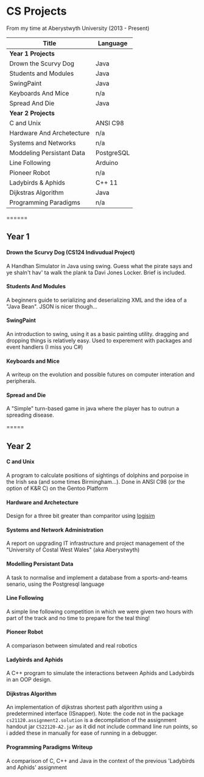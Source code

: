 # CS Projects

From my time at Aberystwyth University (2013 - Present)

|Title                    |Language|
|-------------------------|--------|
|__Year 1 Projects__      |       |
|Drown the Scurvy Dog     |Java    |
|Students and Modules     |Java    |
|SwingPaint               |Java    |
|Keyboards And Mice       |n/a     |
|Spread And Die           |Java    |
|__Year 2 Projects__     |        |
|C and Unix               |ANSI C98|
|Hardware And Archetecture|n/a     |
|Systems and Networks     |n/a     |
|Moddeling Persistant Data|PostgreSQL|
|Line Following           |Arduino |
|Pioneer Robot            |n/a     |
|Ladybirds & Aphids       |C++ 11  |
|Dijkstras Algorithm      |Java    |
|Programming Paradigms    |n/a     |


======
## Year 1

#### Drown the Scurvy Dog (CS124 Indivudual Project)
A Handhan Simulator in Java using swing. Guess what the pirate says and ye shaln't hav' ta walk the plank ta Davi Jones Locker. Brief is included.

#### Students And Modules
A beginners guide to serializing and deserializing XML and the idea of a "Java Bean". JSON is nicer though...

#### SwingPaint
An introduction to swing, using it as a basic painting utility. dragging and dropping things is relatively easy. Used to experement with packages and event handlers (I miss you C#)

#### Keyboards and Mice
A writeup on the evolution and possible futures on computer interation and peripherals. 

#### Spread and Die
A "Simple" turn-based game in java where the player has to outrun a spreading disease. 

=====
## Year 2

#### C and Unix
A program to calculate positions of sightings of dolphins and porpoise in the Irish sea (and some times Birmingham...). Done in ANSI C98 (or the option of K&R C) on the Gentoo Platform

#### Hardware and Archetecture
Design for a three bit greater than comparitor using [logisim](http://www.cburch.com/logisim/)

#### Systems and Network Administration
A report on upgrading IT  infrastructure and project management of the "University of Costal West Wales" (aka Aberystwyth)

#### Modelling Persistant Data
A task to normalise and implement a database from a sports-and-teams senario, using the Postgresql language

#### Line Following
A simple line following competition in which we were given two hours with part of the track and no time to prepare for the teal thing!

#### Pioneer Robot
A compariason between simulated and real robotics

#### Ladybirds and Aphids
A C++ program to simulate the interactions between Aphids and Ladybirds in an OOP design.

#### Dijkstras Algorithm
An implementation of dijkstras shortest path algorithm using a predetermined interface (ISnapper). Note: the code not in the package `cs21120.assignment2.solution` is a decompilation of the assignment handout jar `CS22120-A2.jar` as it did not include command line run points, so i added these in manually for ease of running in a debugger.

#### Programming Paradigms Writeup
A comparison of C, C++ and Java in the context of the previous 'Ladybirds and Aphids' assignment
